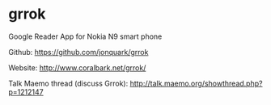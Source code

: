 grrok
===========

Google Reader App for Nokia N9 smart phone

Github: 
https://github.com/jonquark/grrok

Website:
http://www.coralbark.net/grrok/

Talk Maemo thread (discuss Grrok):
http://talk.maemo.org/showthread.php?p=1212147
